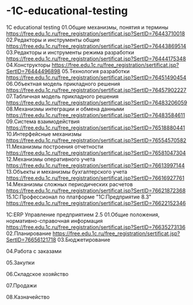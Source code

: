 # -1C-educational-testing
 1C educational testing
01.Общие механизмы, понятия и термины   
https://free.edu.1c.ru/free_registration/sertificat.jsp?SertID=76443710018
02.Редакторы и инструменты общие  
https://free.edu.1c.ru/free_registration/sertificat.jsp?SertID=76443869514
03.Редакторы и инструменты режима разработки
https://free.edu.1c.ru/free_registration/sertificat.jsp?SertID=76444175348
04.Конструкторы
https://free.edu.1c.ru/free_registration/sertificat.jsp?SertID=76444496898
05.Технология разработки
https://free.edu.1c.ru/free_registration/sertificat.jsp?SertID=76451490454
06.Объектная модель прикладного решения
https://free.edu.1c.ru/free_registration/sertificat.jsp?SertID=76457902227
07.Табличная модель прикладного решения
https://free.edu.1c.ru/free_registration/sertificat.jsp?SertID=76483206059
08.Механизмы интеграции и обмена данными
https://free.edu.1c.ru/free_registration/sertificat.jsp?SertID=76483584611
09.Система взаимодействия
https://free.edu.1c.ru/free_registration/sertificat.jsp?SertID=76518880441
10.Интерфейсные механизмы
https://free.edu.1c.ru/free_registration/sertificat.jsp?SertID=76554570582
11.Механизмы построения отчетности
https://free.edu.1c.ru/free_registration/sertificat.jsp?SertID=76581047304
12.Механизмы оперативного учета
https://free.edu.1c.ru/free_registration/sertificat.jsp?SertID=76613997144
13.Объекты и механизмы бухгалтерского учета
https://free.edu.1c.ru/free_registration/sertificat.jsp?SertID=76616927761
14.Механизмы сложных периодических расчетов
https://free.edu.1c.ru/free_registration/sertificat.jsp?SertID=76621872368
15.1С:Профессионал по платформе "1С:Предприятие 8.3"
https://free.edu.1c.ru/free_registration/sertificat.jsp?SertID=76622152346

1С:ERP Управление предприятием 2.5
01.Общие положения, нормативно-справочная информация
https://free.edu.1c.ru/free_registration/sertificat.jsp?SertID=76635273136
02.Планирование
https://free.edu.1c.ru/free_registration/sertificat.jsp?SertID=76656121718
03.Бюджетирование

04.Работа с заказами

05.Закупки

06.Складское хозяйство

07.Продажи

08.Казначейство
